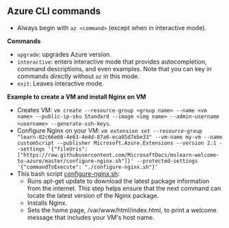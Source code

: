 ## Azure CLI commands
- Always begin with ```az <command>``` (except when in interactive mode).

**Commands**
* ```upgrade```: upgrades Azure version.
* ```interactive```: enters interactive mode that provides autocompletion, command descriptions, and even examples. Note that you can key in commands directly without ```az``` in this mode.
* ```exit```: Leaves interactive mode.

**Example to create a VM and install Nginx on VM**
* Creates VM: ```vm create --resource-group <group name> --name <vm name> --public-ip-sku Standard --image <img name> --admin-username <username> --generate-ssh-keys```.
* Configure Nginx on your VM: ```vm extension set --resource-group "learn-02c66e66-4e63-4e4d-87a6-eca85d7ebe33" --vm-name my-vm --name customScript --publisher Microsoft.Azure.Extensions --version 2.1 --settings '{"fileUris":["https://raw.githubusercontent.com/MicrosoftDocs/mslearn-welcome-to-azure/master/configure-nginx.sh"]}' --protected-settings '{"commandToExecute": "./configure-nginx.sh"}'```
* This bash script [configure-nginx.sh](https://raw.githubusercontent.com/MicrosoftDocs/mslearn-welcome-to-azure/master/configure-nginx.sh):
    - Runs apt-get update to download the latest package information from the internet. This step helps ensure that the next command can locate the latest version of the Nginx package.
    - Installs Nginx.
    - Sets the home page, /var/www/html/index.html, to print a welcome message that includes your VM's host name.